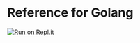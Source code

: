 # Reference for Golang
[![Run on Repl.it](https://repl.it/badge/github/manoj2210/Golang)](https://repl.it/github/manoj2210/Golang)